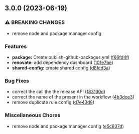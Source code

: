 ## 3.0.0 (2023-06-19)


### ⚠ BREAKING CHANGES

* remove node and package manager config

### Features

* **package:** Create publish-github-packages.yml ([f66fd4f](https://github.com/kodehort/eslint-config-kodehort/commit/f66fd4f88c2173cc5a58cf6c663b5e0f9ab6de2d))
* **renovate:** add dependency dashboard ([101e7be](https://github.com/kodehort/eslint-config-kodehort/commit/101e7beecd2ed6c695d145998d91189ec899824a))
* **shared-config:** create shared config ([d8fcd3a](https://github.com/kodehort/eslint-config-kodehort/commit/d8fcd3a12323e4bf42e2c5ffdecfa40058ce3224))


### Bug Fixes

* correct the call the the release API ([183130d](https://github.com/kodehort/eslint-config-kodehort/commit/183130dd9db9dae1652c791c6cb5cb7905a9ed31))
* correct the name of the present in the workflow ([4b3dce3](https://github.com/kodehort/eslint-config-kodehort/commit/4b3dce3eed50061c7c862adb57477e15f3de44be))
* remove duplicate rule config ([d7e43d8](https://github.com/kodehort/eslint-config-kodehort/commit/d7e43d8e523fdf9b92c2f6bbae290556e8288234))


### Miscellaneous Chores

* remove node and package manager config ([e5c637d](https://github.com/kodehort/eslint-config-kodehort/commit/e5c637d2f1b4778ec0940ee71f11129b1e90ba89))

